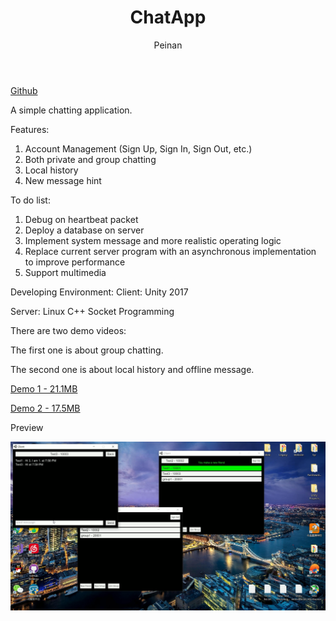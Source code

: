 ﻿---
layout: post
title: "ChatApp"
subtitle:
author: "Peinan"
header-style: text
category: projects
tags:
  - Project
---

[Github](https://github.com/wpn-zju/ChatApp)

A simple chatting application.

Features:
1. Account Management (Sign Up, Sign In, Sign Out, etc.)
2. Both private and group chatting
3. Local history
4. New message hint

To do list:
1. Debug on heartbeat packet
2. Deploy a database on server
3. Implement system message and more realistic operating logic
4. Replace current server program with an asynchronous implementation to improve performance
5. Support multimedia

Developing Environment:
Client: Unity 2017

Server: Linux C++ Socket Programming

There are two demo videos:

The first one is about group chatting.

The second one is about local history and offline message.

[Demo 1 - 21.1MB](/res/video/chatapp1.mp4)

[Demo 2 - 17.5MB](/res/video/chatapp2.mp4)

Preview

![Preview](/res/image/chatapp.png)